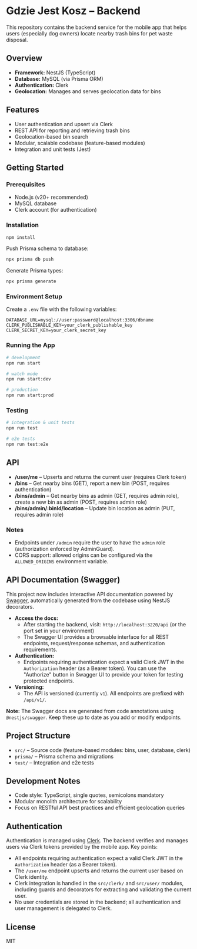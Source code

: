 # Gdzie Jest Kosz – Backend

This repository contains the backend service for the mobile app that helps users (especially dog owners) locate nearby trash bins for pet waste disposal.

## Overview

- **Framework:** NestJS (TypeScript)
- **Database:** MySQL (via Prisma ORM)
- **Authentication:** Clerk
- **Geolocation:** Manages and serves geolocation data for bins

## Features

- User authentication and upsert via Clerk
- REST API for reporting and retrieving trash bins
- Geolocation-based bin search
- Modular, scalable codebase (feature-based modules)
- Integration and unit tests (Jest)

## Getting Started

### Prerequisites

- Node.js (v20+ recommended)
- MySQL database
- Clerk account (for authentication)

### Installation

```bash
npm install
```

Push Prisma schema to database:

```bash
npx prisma db push
```

Generate Prisma types:

```bash
npx prisma generate
```

### Environment Setup

Create a `.env` file with the following variables:

```
DATABASE_URL=mysql://user:password@localhost:3306/dbname
CLERK_PUBLISHABLE_KEY=your_clerk_publishable_key
CLERK_SECRET_KEY=your_clerk_secret_key
```

### Running the App

```bash
# development
npm run start

# watch mode
npm run start:dev

# production
npm run start:prod
```

### Testing

```bash
# integration & unit tests
npm run test

# e2e tests
npm run test:e2e
```

## API

- **/user/me** – Upserts and returns the current user (requires Clerk token)
- **/bins** – Get nearby bins (GET), report a new bin (POST, requires authentication)
- **/bins/admin** – Get nearby bins as admin (GET, requires admin role), create a new bin as admin (POST, requires admin role)
- **/bins/admin/:binId/location** – Update bin location as admin (PUT, requires admin role)

### Notes

- Endpoints under `/admin` require the user to have the `admin` role (authorization enforced by AdminGuard).
- CORS support: allowed origins can be configured via the `ALLOWED_ORIGINS` environment variable.

## API Documentation (Swagger)

This project now includes interactive API documentation powered by [Swagger](https://swagger.io/), automatically generated from the codebase using NestJS decorators.

- **Access the docs:**
  - After starting the backend, visit: `http://localhost:3220/api` (or the port set in your environment)
  - The Swagger UI provides a browsable interface for all REST endpoints, request/response schemas, and authentication requirements.
- **Authentication:**
  - Endpoints requiring authentication expect a valid Clerk JWT in the `Authorization` header (as a Bearer token). You can use the "Authorize" button in Swagger UI to provide your token for testing protected endpoints.
- **Versioning:**
  - The API is versioned (currently `v1`). All endpoints are prefixed with `/api/v1/`.

**Note:** The Swagger docs are generated from code annotations using `@nestjs/swagger`. Keep these up to date as you add or modify endpoints.

## Project Structure

- `src/` – Source code (feature-based modules: bins, user, database, clerk)
- `prisma/` – Prisma schema and migrations
- `test/` – Integration and e2e tests

## Development Notes

- Code style: TypeScript, single quotes, semicolons mandatory
- Modular monolith architecture for scalability
- Focus on RESTful API best practices and efficient geolocation queries

## Authentication

Authentication is managed using [Clerk](https://clerk.com/). The backend verifies and manages users via Clerk tokens provided by the mobile app. Key points:

- All endpoints requiring authentication expect a valid Clerk JWT in the `Authorization` header (as a Bearer token).
- The `/user/me` endpoint upserts and returns the current user based on Clerk identity.
- Clerk integration is handled in the `src/clerk/` and `src/user/` modules, including guards and decorators for extracting and validating the current user.
- No user credentials are stored in the backend; all authentication and user management is delegated to Clerk.

## License

MIT
